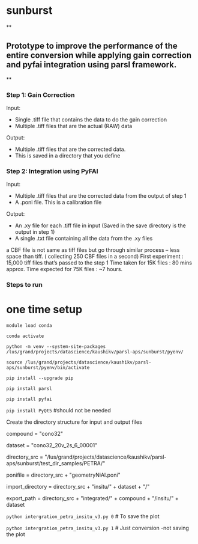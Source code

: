 # sunburst

**

## Prototype to improve the performance of the entire conversion while applying gain correction and pyfai integration using parsl framework.

**

  

### Step 1: Gain Correction

Input:

 - Single .tiff file that contains the data to do the gain correction
 - Multiple .tiff files that are the actual (RAW) data

Output:

 - Multiple .tiff files that are the corrected data. 
 - This is saved in a directory that you define

### Step 2: Integration using PyFAI

Input:

- Multiple .tiff files that are the corrected data from the output of step 1
- A .poni file. This is a calibration file

Output:

- An .xy file for each .tiff file in input (Saved in the save directory is the output in step 1) 
- A single .txt file containing all the data from the .xy files
  

a CBF file is not same as tiff files but go through similar process – less space than tiff.
( collecting 250 CBF files in a second)
First experiment : 15,000 tiff files that’s passed to the step 1
Time taken for 15K files : 80 mins approx.
Time expected for 75K files : ~7 hours.


### Steps to run

# one time setup
`module load conda`

`conda activate`

`python -m venv --system-site-packages /lus/grand/projects/datascience/kaushikv/parsl-aps/sunburst/pyenv/`

`source /lus/grand/projects/datascience/kaushikv/parsl-aps/sunburst/pyenv/bin/activate`

`pip install --upgrade pip`

`pip install parsl`

`pip install pyfai`

`pip install PyQt5` #should not be needed


Create the directory structure for input and output files

compound         = "cono32"

dataset          = "cono32_20v_2s_6_00001"  

directory_src    = "/lus/grand/projects/datascience/kaushikv/parsl-aps/sunburst/test_dir_samples/PETRA/"

ponifile         = directory_src + "geometryNiAl.poni"

import_directory = directory_src + "insitu/" + dataset + "/"

export_path      = directory_src + "integrated/" + compound + "/insitu/" + dataset



`python intergration_petra_insitu_v3.py 0` # To save the plot

`python intergration_petra_insitu_v3.py 1` # Just conversion -not saving the plot
